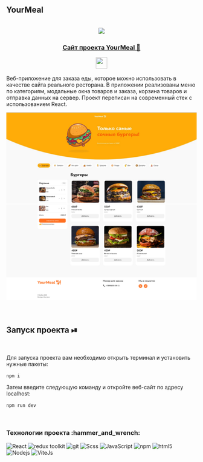  ## YourMeal
   
  <br/>

  <div align="center">
     <img src="https://media.giphy.com/media/67uAbocRzvxfnHFT9f/giphy.gif"/>
     <h3><a href="your-meal-react-zeta.vercel.app/">Сайт проекта  YourMeal 🍔</a></h3>
     <img src="https://media.giphy.com/media/RJzm826vu7WbJvBtxX/giphy.gif" height=30 width=30/>
  </div>
  
  Веб-приложение для заказа еды, которое можно использовать в качестве сайта реального ресторана. В приложении реализованы меню по категориям, модальные окна товаров и заказа, корзина товаров и отправка данных на сервер.
  Проект переписан на современный стек с использованием React.
 



 <div align="center">
   <img src="https://github.com/Jones-Davy/YourMeal-DeliveryService/blob/main/img/screen.jpg" alt="Превью сайта"/>
   <img src="https://github.com/Jones-Davy/YourMeal-DeliveryService/blob/main/img/screen-2.jpg" alt="Превью сайта"/>  
</div>

<br/>
<br/>


  
  ## Запуск проекта ⏯

<br/>
<br/>
Для запуска проекта вам необходимо открыть терминал и установить нужные пакеты:

```javascript
npm i
```
Затем введите следующую команду и откройте веб-сайт по адресу localhost:

```javascript
npm run dev
```

<br/>

<h3>Технологии проекта :hammer_and_wrench:</h3> 
<p>
   <img alt="React" src="https://img.shields.io/badge/-React-45b8d8?style=flat-square&logo=react&logoColor=white" height=30 />
   <img alt="redux toolkit" src="https://img.shields.io/badge/-Redux_Toolkit-764ABC?style=flat-square&logo=redux&logoColor=white" height=30 />
   <img alt="git" src="https://img.shields.io/badge/-Git-F05032?style=flat-square&logo=git&logoColor=white" height=30/>
   <img alt="Scss" src="https://img.shields.io/badge/-Scss-CC6699?style=flat-square&logo=sass&logoColor=white" height=30/>
   <img alt="JavaScript" src="https://img.shields.io/badge/JavaScript-gray?logo=javascript" height=30/>
   <img alt="npm" src="https://img.shields.io/badge/-NPM-CB3837?style=flat-square&logo=npm&logoColor=white" height=30/>
   <img alt="html5" src="https://img.shields.io/badge/-HTML5-E34F26?style=flat-square&logo=html5&logoColor=white" height=30/>
   <img alt="Nodejs" src="https://img.shields.io/badge/-Nodejs-43853d?style=flat-square&logo=Node.js&logoColor=white" height=30/>
   <img alt="ViteJs" src="https://img.shields.io/badge/-Vite-blueviolet?style=flat-square&logo=Vite&logoColor=yellow" height=30/>

  
</p>
